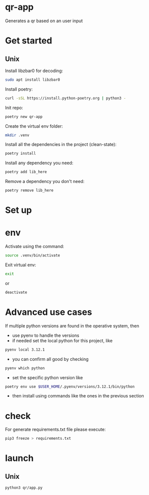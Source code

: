 # qr-app

Generates a qr based on an user input

# Get started

## Unix

Install libzbar0 for decoding:

```bash
sudo apt install libzbar0
```

Install poetry:

```bash
curl -sSL https://install.python-poetry.org | python3 -
```

Init repo:

```bash
poetry new qr-app
```

Create the virtual env folder:

```bash
mkdir .venv
```

Install all the dependencies in the project (clean-state):

```bash
poetry install
```

Install any dependency you need:

```bash
poetry add lib_here
```

Remove a dependency you don't need:

```bash
poetry remove lib_here
```

# Set up

# env

Activate using the command:

```bash
source .venv/bin/activate
```

Exit virtual env:

```bash
exit
```

or

```bash
deactivate
```

# Advanced use cases

If multiple python versions are found in the operative system, then

- use pyenv to handle the versions
- if needed set the local python for this project, like

```bash
pyenv local 3.12.1
```

- you can confirm all good by checking

```bash
pyenv which python
```

- set the specific python version like

```bash
poetry env use $USER_HOME/.pyenv/versions/3.12.1/bin/python
```

- then install using commands like the ones in the previous section

# check

For generate requirements.txt file please execute:

```bash
pip3 freeze > requirements.txt
```

# launch

## Unix

```bash
python3 qr/app.py
```
